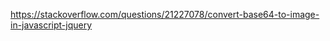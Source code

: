 https://stackoverflow.com/questions/21227078/convert-base64-to-image-in-javascript-jquery












